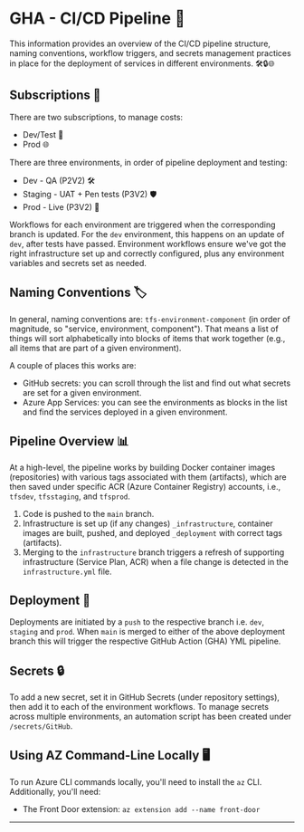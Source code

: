 # GHA - CI/CD Pipeline 🚀

This information provides an overview of the CI/CD pipeline structure, naming conventions, workflow triggers, and secrets management practices in place for the deployment of services in different environments. 🛠️🔒🌐

## Subscriptions 📑

There are two subscriptions, to manage costs:

- Dev/Test 🧪
- Prod 🌐

There are three environments, in order of pipeline deployment and testing:

- Dev - QA (P2V2) 🛠️
- Staging - UAT + Pen tests (P3V2) 🛡️
- Prod - Live (P3V2) 🚀

Workflows for each environment are triggered when the corresponding branch is updated. For the `dev` environment, this happens on an update of `dev`, after tests have passed. Environment workflows ensure we've got the right infrastructure set up and correctly configured, plus any environment variables and secrets set as needed.

## Naming Conventions 🏷️

In general, naming conventions are: `tfs-environment-component` (in order of magnitude, so "service, environment, component"). That means a list of things will sort alphabetically into blocks of items that work together (e.g., all items that are part of a given environment).

A couple of places this works are:

- GitHub secrets: you can scroll through the list and find out what secrets are set for a given environment.
- Azure App Services: you can see the environments as blocks in the list and find the services deployed in a given environment.

## Pipeline Overview 📊

At a high-level, the pipeline works by building Docker container images (repositories) with various tags associated with them (artifacts), which are then saved under specific ACR (Azure Container Registry) accounts, i.e., `tfsdev`, `tfsstaging`, and `tfsprod`.

1. Code is pushed to the `main` branch.
2. Infrastructure is set up (if any changes) `_infrastructure`, container images are built, pushed, and deployed `_deployment` with correct tags (artifacts).
3. Merging to the `infrastructure` branch triggers a refresh of supporting infrastructure (Service Plan, ACR) when a file change is detected in the `infrastructure.yml` file.

## Deployment 🚚

Deployments are initiated by a `push` to the respective branch i.e. `dev`, `staging` and `prod`.
When `main` is merged to either of the above deployment branch this will trigger the respective GitHub Action (GHA) YML pipeline.

## Secrets 🔒

To add a new secret, set it in GitHub Secrets (under repository settings), then add it to each of the environment workflows. To manage secrets across multiple environments, an automation script has been created under `/secrets/GitHub`.

## Using AZ Command-Line Locally 🖥️

To run Azure CLI commands locally, you'll need to install the `az` CLI. Additionally, you'll need:

- The Front Door extension: `az extension add --name front-door`

---

